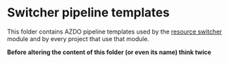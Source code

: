 # Switcher pipeline templates

This folder contains AZDO pipeline templates used by the [resource switcher](https://github.com/pagopa/azuredevops-tf-modules/tree/main/azuredevops_build_definition_resource_switcher) module and by every project that use that module.

**Before altering the content of this folder (or even its name) think twice**